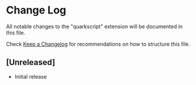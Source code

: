 # Change Log

All notable changes to the "quarkscript" extension will be documented in this file.

Check [Keep a Changelog](http://keepachangelog.com/) for recommendations on how to structure this file.

## [Unreleased]

- Initial release
